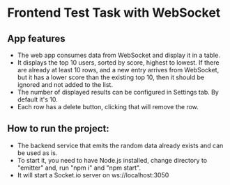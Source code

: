 # Frontend Test Task with WebSocket

## App features

- The web app consumes data from WebSocket and display it in a table.
- It displays the top 10 users, sorted by score, highest to lowest. If there are already at least 10 rows, and a new entry arrives from WebSocket, but it has a lower score than the existing top 10, then it should be ignored and not added to the list.
- The number of displayed results can be configured in Settings tab. By default it's 10.
- Each row has a delete button, clicking that will remove the row.

## How to run the project:
- The backend service that emits the random data already exists and can be used as is.
- To start it, you need to have Node.js installed, change directory to "emitter" and, run "npm i" and "npm start".
- It will start a Socket.io server on ws://localhost:3050
